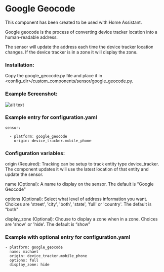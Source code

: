 # Google Geocode

This component has been created to be used with Home Assistant.

Google geocode is the process of converting device tracker location into a human-readable address.

The sensor will update the address each time the device tracker location changes. If the device tracker is in a zone it will display the zone.

### Installation:

Copy the google_geocode.py file and place it in <config_dir>/custom_components/sensor/google_geocode.py.

### Example Screenshot:
![alt text](https://github.com/michaelmcarthur/GoogleGeocode-HASS/blob/master/Google_Geocode_Screenshot.png "Screenshot")

### Example entry for configuration.yaml
```
sensor:

  - platform: google_geocode
    origin: device_tracker.mobile_phone
```
### Configuration variables:

origin (Required): Tracking can be setup to track entity type device_tracker. The component updates it will use the latest location of that entity and update the sensor.

name (Optional): A name to display on the sensor. The default is “Google Geocode"

options (Optional): Select what level of address information you want. Choices are 'street', 'city', 'both', 'state', 'full' or 'country'. The default is “both"

display_zone (Optional): Chouse to display a zone when in a zone. Choices are 'show' or 'hide'. The default is “show"

### Example with optional entry for configuration.yaml
```
- platform: google_geocode
  name: michael
  origin: device_tracker.mobile_phone
  options: full
  display_zone: hide
```
